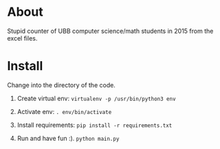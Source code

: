 # About
Stupid counter of UBB computer science/math students in 2015 from the excel files.

# Install
Change into the directory of the code.

1. Create virtual env:
`virtualenv -p /usr/bin/python3 env`

2. Activate env:
`. env/bin/activate`

3. Install requirements:
`pip install -r requirements.txt`

4. Run and have fun :).
`python main.py `